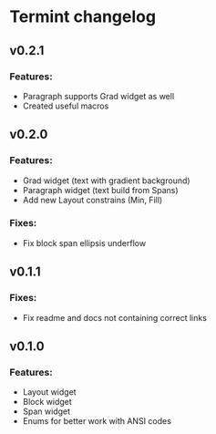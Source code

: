 # Termint changelog

## v0.2.1
### Features:
- Paragraph supports Grad widget as well
- Created useful macros

## v0.2.0
### Features:
- Grad widget (text with gradient background)
- Paragraph widget (text build from Spans)
- Add new Layout constrains (Min, Fill)

### Fixes:
- Fix block span ellipsis underflow

## v0.1.1
### Fixes:
- Fix readme and docs not containing correct links

## v0.1.0
### Features:
- Layout widget
- Block widget
- Span widget
- Enums for better work with ANSI codes
